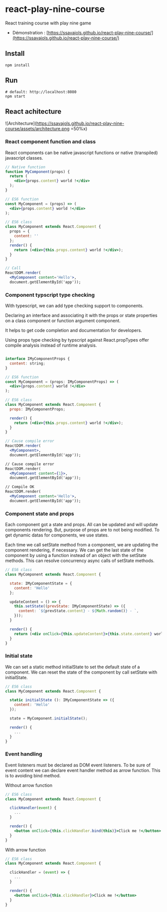 # react-play-nine-course

React training course with play nine game

- Démonstration : [https://ssavajols.github.io/react-play-nine-course/](https://ssavajols.github.io/react-play-nine-course/)

## Install

```shell
npm install
```

## Run

```shell
# default: http://localhost:8080
npm start
```

## React achitecture

![Architecture](https://ssavajols.github.io/react-play-nine-course/assets/architecture.png =50%x)

### React component function and class

React components can be native javascript functions or native (transpiled) javascript classes.

```jsx
// Native function
function MyComponent(props) {
  return (
    <div>{props.content} world !</div>
  );
}

// ES6 function
const MyComponent = (props) => (
  <div>{props.content} world !</div>
);

// ES6 class
class MyComponent extends React.Component {
  props = {
    content: ''
  };
  render() {
    return (<div>{this.props.content} world !</div>);
  }
}

// Call
ReactDOM.render(
  <MyComponent content='Hello'>,
  document.getElementById('app'));
```

### Component typscript type checking

With typescript, we can add type checking support to components.

Declaring an interface and associating it with the props or state properties on a class component or function argument component.

It helps to get code completion and documentation for developers.

Using props type checking by typscript against React.propTypes offer compile analysis instead of runtime analysis.

```jsx

interface IMyComponentProps {
  content: string;
}

// ES6 function
const MyComponent = (props: IMyComponentProps) => (
  <div>{props.content} world !</div>
);

// ES6 class
class MyComponent extends React.Component {
  props: IMyComponentProps;

  render() {
    return (<div>{this.props.content} world !</div>);
  }
}

// Cause compile error
ReactDOM.render(
  <MyComponent>,
  document.getElementById('app'));

// Cause compile error
ReactDOM.render(
  <MyComponent content={1}>,
  document.getElementById('app'));

// Compile OK
ReactDOM.render(
  <MyComponent content='Hello'>,
  document.getElementById('app'));
```

### Component state and props

Each component got a state and  props. All can be updated and will update components rendering. But, purpose of props are to not being modified. To get dynamic datas for components, we use states.

Each time we call setState method from a component, we are updating the component rendering, if necessary. We can get the last state of the component by using a function instead of an object with the setState methods. This can resolve concurrency async calls of setState methods.

```jsx
// ES6 class
class MyComponent extends React.Component {

  state: IMyComponentState = {
    content: 'Hello'
  };

  updateContent = () => {
    this.setState((prevState: IMyComponentState) => ({
      content: `${prevState.content} - ${Math.random()} - `,
    }));
  }

  render() {
    return (<div onClick={this.updateContent}>{this.state.content} world !</div>);
  }
}
```

### Initial state

We can set a static method initialState to set the default state of a component. We can reset the state of the component by call setState with initialState.

```jsx
// ES6 class
class MyComponent extends React.Component {

  static initialState (): IMyComponentState => ({
    content: 'Hello'
  });

  state = MyComponent.initialState();

  render() {
    ...
  }
}
```

### Event handling

Event listeners must be declared as DOM event listeners.
To be sure of event content we can declare event handler method as arrow function. This is to avoiding bind method.

Without arrow function

```jsx
// ES6 class
class MyComponent extends React.Component {

  clickHandler(event) {
    ...
  }

  render() {
    <button onClick={this.clickHandler.bind(this)}>Click me !</button>
  }
}
```

With arrow function

```jsx
// ES6 class
class MyComponent extends React.Component {

  clickHandler = (event) => {
    ...
  }

  render() {
    <button onClick={this.clickHandler}>Click me !</button>
  }
}
```